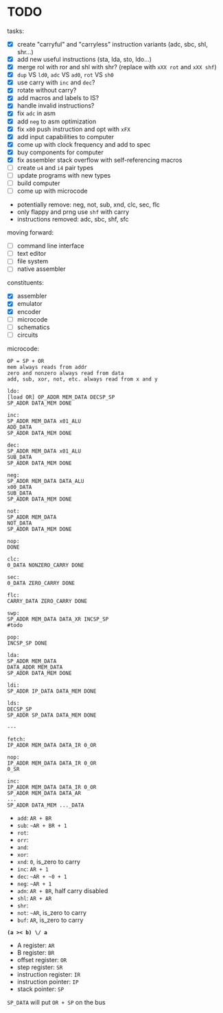# TODO

tasks:

- [x] create "carryful" and "carryless" instruction variants (adc, sbc, shl, shr...)
- [x] add new useful instructions (sta, lda, sto, ldo...)
- [x] merge rol with ror and shl with shr? (replace with `xXX rot` and `xXX shf`)
- [x] `dup` VS `ld0`, `adc` VS `ad0`, `rot` VS `sh0`
- [x] use carry with `inc` and `dec`?
- [x] rotate without carry?
- [x] add macros and labels to IS?
- [x] handle invalid instructions?
- [x] fix `adc` in asm
- [x] add `neg` to asm optimization
- [x] fix `x80` push instruction and opt with `xFX`
- [x] add input capabilities to computer
- [x] come up with clock frequency and add to spec
- [x] buy components for computer
- [x] fix assembler stack overflow with self-referencing macros
- [ ] create `u4` and `i4` pair types
- [ ] update programs with new types
- [ ] build computer
- [ ] come up with microcode

- potentially remove: neg, not, sub, xnd, clc, sec, flc
- only flappy and prng use `shf` with carry
- instructions removed: adc, sbc, shf, sfc

moving forward:

- [ ] command line interface
- [ ] text editor
- [ ] file system
- [ ] native assembler

constituents:

- [x] assembler
- [x] emulator
- [x] encoder
- [ ] microcode
- [ ] schematics
- [ ] circuits

microcode:

```
OP = SP + OR
mem always reads from addr
zero and nonzero always read from data
add, sub, xor, not, etc. always read from x and y

ldo:
[load OR] OP_ADDR MEM_DATA DECSP_SP
SP_ADDR DATA_MEM DONE

inc:
SP_ADDR MEM_DATA x01_ALU
ADD_DATA
SP_ADDR DATA_MEM DONE

dec:
SP_ADDR MEM_DATA x01_ALU
SUB_DATA
SP_ADDR DATA_MEM DONE

neg:
SP_ADDR MEM_DATA DATA_ALU
x00_DATA
SUB_DATA
SP_ADDR DATA_MEM DONE

not:
SP_ADDR MEM_DATA
NOT_DATA
SP_ADDR DATA_MEM DONE

nop:
DONE

clc:
0_DATA NONZERO_CARRY DONE

sec:
0_DATA ZERO_CARRY DONE

flc:
CARRY_DATA ZERO_CARRY DONE

swp:
SP_ADDR MEM_DATA DATA_XR INCSP_SP
#todo

pop:
INCSP_SP DONE

lda:
SP_ADDR MEM_DATA
DATA_ADDR MEM_DATA
SP_ADDR DATA_MEM DONE

ldi:
SP_ADDR IP_DATA DATA_MEM DONE

lds:
DECSP_SP
SP_ADDR SP_DATA DATA_MEM DONE

---

fetch:
IP_ADDR MEM_DATA DATA_IR 0_OR

nop:
IP_ADDR MEM_DATA DATA_IR 0_OR
0_SR

inc:
IP_ADDR MEM_DATA DATA_IR 0_OR
SP_ADDR MEM_DATA DATA_AR
...
SP_ADDR DATA_MEM ..._DATA
```

- `add`: `AR + BR`
- `sub`: `~AR + BR + 1`
- `rot`:
- `orr`:
- `and`:
- `xor`:
- `xnd`: `0`, is_zero to carry
- `inc`: `AR + 1`
- `dec`: `~AR + ~0 + 1`
- `neg`: `~AR + 1`
- `adn`: `AR + BR`, half carry disabled
- `shl`: `AR + AR`
- `shr`:
- `not`: `~AR`, is_zero to carry
- `buf`: `AR`, is_zero to carry

**`(a >< b) \/ a`**

- A register: `AR`
- B register: `BR`
- offset register: `OR`
- step register: `SR`
- instruction register: `IR`
- instruction pointer: `IP`
- stack pointer: `SP`

`SP_DATA` will put `OR + SP` on the bus
